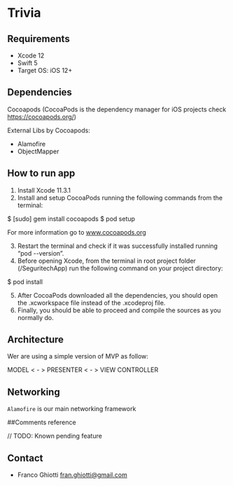 # Trivia

## Requirements

- Xcode 12
- Swift 5
- Target OS: iOS 12+


## Dependencies

Cocoapods (CocoaPods is the dependency manager for iOS projects check https://cocoapods.org/)

External Libs by Cocoapods:
- Alamofire
- ObjectMapper

## How to run app

1. Install Xcode 11.3.1 
2. Install and setup CocoaPods running the following commands from the terminal:

$ [sudo] gem install cocoapods 
$ pod setup  

For more information go to www.cocoapods.org

3. Restart the terminal and check if it was successfully installed running “pod --version”.
4. Before opening Xcode, from the terminal in root project folder (/SeguritechApp) run the following command on your project directory:

$ pod install

5. After CocoaPods downloaded all the dependencies, you should open the .xcworkspace file instead of the .xcodeproj file. 
6. Finally, you should be able to proceed and compile the sources as you normally do.


## Architecture

Wer are using a simple version of MVP as follow:

MODEL < - > PRESENTER < - > VIEW CONTROLLER


## Networking

`Alamofire` is our main networking framework 

##Comments reference 

// TODO: 
Known pending feature


## Contact ##

- Franco Ghiotti fran.ghiotti@gmail.com
